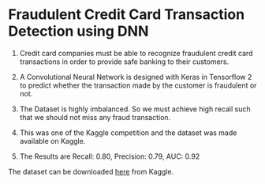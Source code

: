 # Fraudulent Credit Card Transaction Detection using DNN


1. Credit card companies must be able to recognize fraudulent credit card transactions in order to provide safe banking to their customers.

2. A Convolutional Neural Network is designed with Keras in Tensorflow 2 to predict whether the transaction made by the customer is fraudulent or not.

3. The Dataset is highly imbalanced. So we must achieve high recall such that we should not miss any fraud transaction. 

4. This was one of the Kaggle competition and the dataset was made available on Kaggle.

5. The Results are Recall: 0.80, Precision: 0.79, AUC: 0.92




The dataset can be downloaded [here](https://www.kaggle.com/mlg-ulb/creditcardfraud) from Kaggle.
